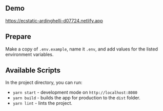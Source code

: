 ## Demo
https://ecstatic-ardinghelli-d07724.netlify.app

## Prepare

Make a copy of `.env.example`, name it `.env`, and add values for the listed environment variables.

## Available Scripts

In the project directory, you can run:

-   `yarn start` - development mode on `http://localhost:8080`
-   `yarn build` - builds the app for production to the `dist` folder.
-   `yarn lint` - lints the project.
